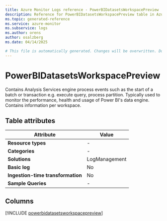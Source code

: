 ```yaml
---
title: Azure Monitor Logs reference - PowerBIDatasetsWorkspacePreview
description: Reference for PowerBIDatasetsWorkspacePreview table in Azure Monitor Logs.
ms.topic: generated-reference
ms.service: azure-monitor
ms.subservice: logs
ms.author: orens
author: osalzberg
ms.date: 04/14/2025

# This file is automatically generated. Changes will be overwritten. Do not change this file directly.
---
```


# PowerBIDatasetsWorkspacePreview

Contains Analysis Services engine process events such as the start of a batch or transaction e.g. execute query, process partition. Typically used to monitor the performance, health and usage of Power BI's data engine. Contains information per workspace.


## Table attributes

|Attribute|Value|
|---|---|
|**Resource types**|-|
|**Categories**|-|
|**Solutions**| LogManagement|
|**Basic log**|No|
|**Ingestion-time transformation**|No|
|**Sample Queries**|-|



## Columns
  
[!INCLUDE [powerbidatasetsworkspacepreview](~/reusable-content/ce-skilling/azure/includes/azure-monitor/reference/tables/powerbidatasetsworkspacepreview-include.md)]
